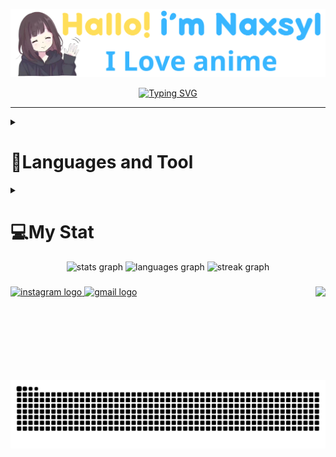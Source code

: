 <p align="center"><a href="https://github.com/Naxsyl"><img width=580px alt="Hello, I'm Naxsyl. I Love Anime" src="img/banner.png" /></a></p>

<p align="center">
<a href="https://git.io/typing-svg"><img src="https://readme-typing-svg.herokuapp.com?font=Fira+Code&weight=600&size=22&pause=1000&center=true&vCenter=true&random=false&width=435&lines=Newbie+Programmer;Back-end+web+and+app+developer;Learn+Something+Interesting" alt="Typing SVG" /></a>
</p>
<hr>
<details>
  <summary><h1 align="left">🧰Languages and Tool</h1></summary>
<hr>


<h4 align="left">Languages</h4>

###

<div align="left">
  <img src="https://cdn.jsdelivr.net/gh/devicons/devicon/icons/html5/html5-original.svg" height="40" alt="html5 logo"  />
  <img width="12" />
  <img src="https://cdn.jsdelivr.net/gh/devicons/devicon/icons/css3/css3-original.svg" height="40" alt="css3 logo"  />
  <img width="12" />
  <img src="https://cdn.jsdelivr.net/gh/devicons/devicon/icons/javascript/javascript-original.svg" height="40" alt="javascript logo"  />
  <img width="12" />
  <img src="https://cdn.jsdelivr.net/gh/devicons/devicon/icons/php/php-original.svg" height="40" alt="php logo"  />
  <img width="12" />
  <img src="https://cdn.jsdelivr.net/gh/devicons/devicon/icons/mysql/mysql-original.svg" height="40" alt="mysql logo"  />
</div>

###

<h4 align="left">Tool Front-End</h4>

###

<div align="left">
  <img src="https://cdn.jsdelivr.net/gh/devicons/devicon/icons/bootstrap/bootstrap-original.svg" height="40" alt="bootstrap logo"  />
  <img width="12" />
  <img src="https://cdn.simpleicons.org/tailwindcss/06B6D4" height="40" alt="tailwindcss logo"  />
  <img width="12" />
  <img src="https://cdn.simpleicons.org/react/61DAFB" height="40" alt="react logo"  />
  <img width="12" />
  <img src="https://cdn.simpleicons.org/sass/CC6699" height="40" alt="sass logo"  />
</div>

###

<h4 align="left">Tool Back-End</h4>

###

<div align="left">
  <img src="https://cdn.simpleicons.org/laravel/FF2D20" height="40" alt="laravel logo"  />
  <img width="12" />
  <img src="https://cdn.jsdelivr.net/gh/devicons/devicon/icons/codeigniter/codeigniter-plain.svg" height="40" alt="codeigniter logo"  />
  <img width="12" />
  <img src="https://cdn.simpleicons.org/nodedotjs/339933" height="40" alt="nodejs logo"  />
  <img width="12" />
  <img src="https://cdn.jsdelivr.net/gh/devicons/devicon/icons/nextjs/nextjs-original.svg" height="40" alt="nextjs logo"  />
</div>

###
</details>

<details>
  <summary><h1 align="left">💻My Stat</h1></summary>
<hr>
---

<br>

<!--START_SECTION:waka-->
![Code Time](http://img.shields.io/badge/Code%20Time-138%20hrs%2048%20mins-blue)

![Profile Views](http://img.shields.io/badge/Profile%20Views-261-blue)

**🐱 My GitHub Data** 

> 📦 142.8 kB Used in GitHub's Storage 
 > 
> 🏆 55 Contributions in the Year 2024
 > 
> 🚫 Not Opted to Hire
 > 
> 📜 9 Public Repositories 
 > 
> 🔑 4 Private Repositories 
 > 
**I'm a Night 🦉** 

```text
🌞 Morning                8 commits           ███░░░░░░░░░░░░░░░░░░░░░░   13.56 % 
🌆 Daytime                12 commits          █████░░░░░░░░░░░░░░░░░░░░   20.34 % 
🌃 Evening                14 commits          ██████░░░░░░░░░░░░░░░░░░░   23.73 % 
🌙 Night                  25 commits          ███████████░░░░░░░░░░░░░░   42.37 % 
```
📅 **I'm Most Productive on Tuesday** 

```text
Monday                   2 commits           █░░░░░░░░░░░░░░░░░░░░░░░░   03.39 % 
Tuesday                  24 commits          ██████████░░░░░░░░░░░░░░░   40.68 % 
Wednesday                9 commits           ████░░░░░░░░░░░░░░░░░░░░░   15.25 % 
Thursday                 7 commits           ███░░░░░░░░░░░░░░░░░░░░░░   11.86 % 
Friday                   5 commits           ██░░░░░░░░░░░░░░░░░░░░░░░   08.47 % 
Saturday                 7 commits           ███░░░░░░░░░░░░░░░░░░░░░░   11.86 % 
Sunday                   5 commits           ██░░░░░░░░░░░░░░░░░░░░░░░   08.47 % 
```


📊 **This Week I Spent My Time On** 

```text
💬 Programming Languages: 
CSS                      4 hrs 35 mins       ████████████░░░░░░░░░░░░░   47.55 % 
HTML                     4 hrs 24 mins       ███████████░░░░░░░░░░░░░░   45.69 % 
JSON                     14 mins             █░░░░░░░░░░░░░░░░░░░░░░░░   02.44 % 
JavaScript               12 mins             █░░░░░░░░░░░░░░░░░░░░░░░░   02.07 % 
TypeScript               5 mins              ░░░░░░░░░░░░░░░░░░░░░░░░░   01.00 % 

🔥 Editors: 
VS Code                  9 hrs 39 mins       █████████████████████████   100.00 % 

🐱‍💻 Projects: 
sami-wedding             8 hrs 38 mins       ██████████████████████░░░   89.47 % 
javascript               23 mins             █░░░░░░░░░░░░░░░░░░░░░░░░   04.03 % 
NextJSCalendarTut        11 mins             █░░░░░░░░░░░░░░░░░░░░░░░░   02.02 % 
my-react-app             10 mins             ░░░░░░░░░░░░░░░░░░░░░░░░░   01.84 % 
my-calender              9 mins              ░░░░░░░░░░░░░░░░░░░░░░░░░   01.57 % 

💻 Operating System: 
Windows                  9 hrs 39 mins       █████████████████████████   100.00 % 
```


 Last Updated on 16/07/2024 15:07:53 UTC
<!--END_SECTION:waka-->
</details>

<div align="center" >
  <img src="https://github-readme-stats.vercel.app/api?username=naxsyl&hide_title=false&hide_rank=false&show_icons=true&include_all_commits=true&count_private=true&disable_animations=false&theme=dracula&locale=en&hide_border=false&order=1" height="150" alt="stats graph" /> 
  <img src="https://github-readme-stats.vercel.app/api/top-langs?username=naxsyl&locale=en&hide_title=false&layout=compact&card_width=320&langs_count=5&theme=dracula&hide_border=false&order=2" height="150" alt="languages graph" />
  <img src="https://streak-stats.demolab.com?user=naxsyl&locale=en&mode=daily&theme=dracula&hide_border=false&border_radius=5&order=3" height="150" alt="streak graph"  />
</div>

###

<img align="right" height="150" src="https://i.imgflip.com/65efzo.gif"  />

###

  

###
<div align="left">
  <a href="https://www.instagram.com/nass.rill/" target="_blank">
    <img src="https://img.shields.io/static/v1?message=Instagram&logo=instagram&label=&color=E4405F&logoColor=white&labelColor=&style=for-the-badge" height="35" alt="instagram logo"  />
  </a>
  <a href="mailto:naxsyl79@gmail.com" target="_blank">
    <img src="https://img.shields.io/static/v1?message=Send%20Gmail&logo=gmail&label=&color=D14836&logoColor=white&labelColor=&style=for-the-badge" height="35" alt="gmail logo"  />
  </a>
</div>

###

<br clear="both">

<img src="https://raw.githubusercontent.com/naxsyl/naxsyl/output/snake.svg" alt="Snake animation" />

###
